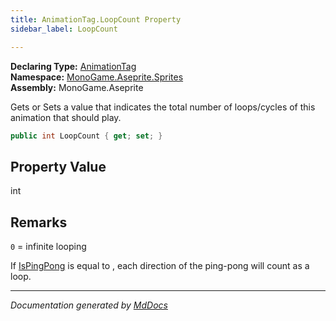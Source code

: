 ```yaml
---
title: AnimationTag.LoopCount Property
sidebar_label: LoopCount

---
```


**Declaring Type:** [AnimationTag](../)  
**Namespace:** [MonoGame.Aseprite.Sprites](../../)  
**Assembly:** MonoGame.Aseprite

Gets or Sets a value that indicates the total number of loops\/cycles of this animation that should play.

```csharp
public int LoopCount { get; set; }
```

## Property Value

int

## Remarks

`0` \= infinite looping

If [IsPingPong](IsPingPong.md) is equal to , each direction of the ping\-pong will count as a loop.  

___

*Documentation generated by [MdDocs](https://github.com/ap0llo/mddocs)*
